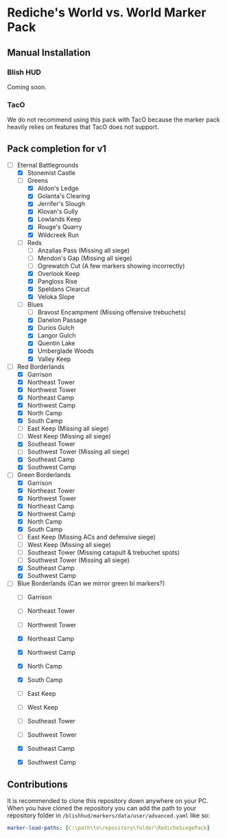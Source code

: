 # Rediche's World vs. World Marker Pack

## Manual Installation

### Blish HUD

Coming soon.

### TacO

We do not recommend using this pack with TacO because the marker pack heavily relies on features that TacO does not support.

## Pack completion for v1

- [ ] Eternal Battlegrounds
    - [x] Stonemist Castle
    - [ ] Greens
        - [x] Aldon's Ledge
        - [x] Golanta's Clearing
        - [x] Jerrifer's Slough
        - [x] Klovan's Gully
        - [x] Lowlands Keep
        - [x] Rouge's Quarry
        - [x] Wildcreek Run
    - [ ] Reds
        - [ ] Anzalias Pass (Missing all siege)
        - [ ] Mendon's Gap (Missing all siege)
        - [ ] Ogrewatch Cut (A few markers showing incorrectly)
        - [x] Overlook Keep
        - [x] Pangloss Rise
        - [x] Speldans Clearcut
        - [x] Veloka Slope
    - [ ] Blues
        - [ ] Bravost Encampment (Missing offensive trebuchets)
        - [x] Danelon Passage
        - [x] Durios Gulch
        - [x] Langor Gulch
        - [x] Quentin Lake
        - [x] Umberglade Woods
        - [x] Valley Keep

- [ ] Red Borderlands
    - [x] Garrison
    - [x] Northeast Tower
    - [x] Northwest Tower
    - [x] Northeast Camp
    - [x] Northwest Camp
    - [x] North Camp
    - [x] South Camp
    - [ ] East Keep (Missing all siege)
    - [ ] West Keep (Missing all siege)
    - [x] Southeast Tower
    - [ ] Southwest Tower (Missing all siege)
    - [x] Southeast Camp
    - [x] Southwest Camp

- [ ] Green Borderlands
    - [x] Garrison
    - [x] Northeast Tower
    - [x] Northwest Tower
    - [x] Northeast Camp
    - [x] Northwest Camp
    - [x] North Camp
    - [x] South Camp
    - [ ] East Keep (Missing ACs and defensive siege)
    - [ ] West Keep (Missing all siege)
    - [ ] Southeast Tower (Missing catapult & trebuchet spots)
    - [ ] Southwest Tower (Missing all siege)
    - [x] Southeast Camp
    - [x] Southwest Camp

- [ ] Blue Borderlands (Can we mirror green bl markers?)
    - [ ] Garrison
    - [ ] Northeast Tower
    - [ ] Northwest Tower
    - [x] Northeast Camp
    - [x] Northwest Camp
    - [x] North Camp
    - [x] South Camp
    - [ ] East Keep
    - [ ] West Keep
    - [ ] Southeast Tower
    - [ ] Southwest Tower
    - [x] Southeast Camp
    - [x] Southwest Camp


## Contributions

It is recommended to clone this repository down anywhere on your PC. When you have cloned the repository you can add the path to your repository folder in `/blishhud/markers/data/user/advanced.yaml` like so:

```yaml
marker-load-paths: [C:\path\to\repository\folder\RedicheSiegePack]
```